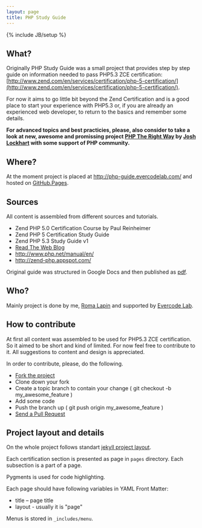 ```yaml
---
layout: page
title: PHP Study Guide
---
```

{% include JB/setup %}

## What?

Originally PHP Study Guide was a small project that provides step by step guide on information needed to pass PHP5.3 ZCE certification: [http://www.zend.com/en/services/certification/php-5-certification/](http://www.zend.com/en/services/certification/php-5-certification/).

For now it aims to go little bit beyond the Zend Certification and is a good place to start your experience with PHP5.3 or, if you are already an experienced web developer, to return to the basics and remember some details.

**For advanced topics and best practicies, please, also consider to take a look at new, awesome and promissing project [PHP The Right Way](http://www.phptherightway.com/) by [Josh Lockhart](https://github.com/codeguy) with some support of PHP community.**

## Where?

At the moment project is placed at <http://php-guide.evercodelab.com/> and hosted on [GitHub.Pages](http://pages.github.com).

## Sources

All content is assembled from different sources and tutorials.

* Zend PHP 5.0 Certification Course by Paul Reinheimer
* Zend PHP 5 Certification Study Guide
* Zend PHP 5.3 Study Guide v1
* [Read The Web Blog](http://readtheweb.info/index.php?s=Zend+PHP+5+Certification+Exam&submit=Go)
* <http://www.php.net/manual/en/>
* <http://zend-php.appspot.com/>

Original guide was structured in Google Docs and then published as [pdf](http://victimofbabylon.com/zce-php-53-study-guide).

## Who?

Mainly project is done by me, [Roma Lapin](https://github.com/memphys) and supported by [Evercode Lab](http://www.evercodelab.com/).

## How to contribute

At first all content was assembled to be used for PHP5.3 ZCE certification. So it aimed to be short and kind of limited. For now feel free to contribute to it. All suggestions to content and design is appreciated.

In order to contribute, please, do the following.

* [Fork the project](http://help.github.com/fork-a-repo/)
* Clone down your fork
* Create a topic branch to contain your change ( git checkout -b my_awesome_feature )
* Add some code
* Push the branch up ( git push origin my_awesome_feature )
* [Send a Pull Request](http://help.github.com/send-pull-requests/)

## Project layout and details

On the whole project follows standart [jekyll project layout](https://github.com/mojombo/jekyll/wiki/usage).

Each certification section is presented as page in `pages` directory. Each subsection is a part of a page.

Pygments is used for code highlighting.

Each page should have following variables in YAML Front Matter:

* title – page title
* layout - usually it is "page"

Menus is stored in `_includes/menu`.
